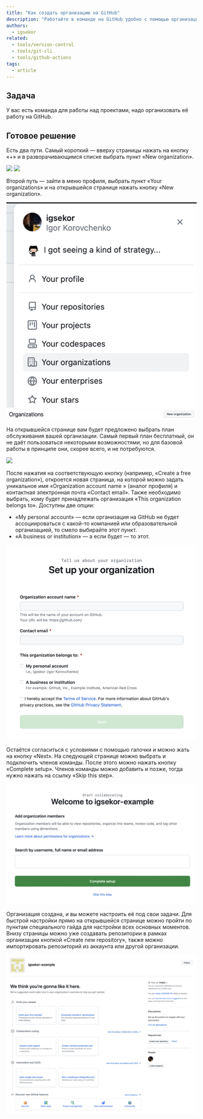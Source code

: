 ```yaml
---
title: "Как создать организацию на GitHub"
description: "Работайте в команде на GitHub удобно с помощью организации."
authors:
  - igsekor
related:
  - tools/version-control
  - tools/git-cli
  - tools/github-actions
tags:
  - article
---
```


## Задача

У вас есть команда для работы над проектами, надо организовать её работу на GitHub.

## Готовое решение

Есть два пути. Самый короткий — вверху страницы нажать на кнопку «+» и в разворачивающимся списке выбрать пункт «New organization».

![](images/top-user-menu.png.png)
![](images/new-organization-by-plus.png.png)

Второй путь — зайти в меню профиля, выбрать пункт «Your organizations» и на открывшейся странице нажать кнопку «New organization».

![](images/your-organizations.png)
![](images/new-organization-by-page.png)

На открывшейся странице вам будет предложено выбрать план обслуживания вашей организации. Самый первый план бесплатный, он не даёт пользоваться некоторыми возможностями, но для базовой работы в принципе они, скорее всего, и не потребуются.

![](images/choose-your-plan.png.png)

После нажатия на соответствующую кнопку (например, «Create a free organization»), откроется новая страница, на которой можно задать уникальное имя «Organization account name
» (аналог профиля) и контактная электронная почта «Contact email». Также необходимо выбрать, кому будет принадлежать организация «This organization belongs to». Доступны две опции:

- «My personal account» — если организация на GitHub не будет ассоциироваться с какой-то компанией или образовательной организацией, то смело выбирайте этот пункт.
- «A business or institution» — а если будет — то этот.

![](images/setup-organization-first-step.png)

Остаётся согласиться с условиями с помощью галочки и можно жать на кнопку «Next». На следующей странице можно выбрать и подключить членов команды. После этого можно нажать кнопку «Complete setup». Членов команды можно добавить и позже, тогда нужно нажать на ссылку «Skip this step».

![](images/setup-organization-second-step.png)

Организация создана, и вы можете настроить её под свои задачи. Для быстрой настройки прямо на открывшейся странице можно пройти по пунктам специального гайда для настройки всех основных моментов. Внизу страницы можно уже создавать репозитории в рамках организации кнопкой «Create new repository», также можно импортировать репозиторий из аккаунта или другой организации.

![](images/new-organization-page.png)
